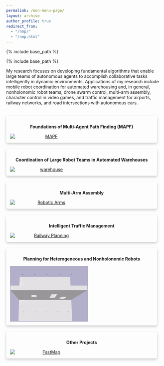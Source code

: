 ```yaml
---
permalink: /non-menu-page/
layout: archive
author_profile: true
redirect_from: 
  - "/nmp/"
  - "/nmp.html"
---
```

<!--title: "Page not in menu"
excerpt: "This is a page not in the main menu"-->
{% include base_path %}
<!--{% include toc %}-->

{% include base_path %}

My research focuses on developing fundamental algorithms that enable large teams of autonomous agents
to accomplish collaborative tasks intelligently in dynamic environments.
Applications of my research include
mobile robot coordination for automated warehousing and, in general, nonholonomic robot teams,
drone swarm control,
multi-arm assembly,
character control in video games,
and traffic management for airports, railway networks, and road intersections with autonomous cars.

<!--<link rel="stylesheet" href="https://jiaoyangli.me/assets/css/imagehovertext.css">-->

<style>
.flex-container {
    display: flex;
}

.is-flex-wrap {
  flex-wrap: wrap;
  /*flex-grow: 0;*/
  /*justify-content: space-around;*/
  /*justify-content: flex-start;*/
}

/*.container{flex-grow:1;margin:0 auto;position:relative;width:auto}*/
.flex-child{
    padding:.75rem;
    min-width:300px;
    flex: 1;
    margin-right: 20px;
    margin-top: 20px;
    align-items: center;
    text-align: center
}

.card {
  /* Add shadows to create the "card" effect */
  box-shadow: 0 4px 8px 0 rgba(0,0,0,0.2);
  transition: 0.3s;
  padding: 0.75rem;
  flex-direction: column;
  max-width: 100%;
  border-radius: 5px;
  text-align: center;
}

/* On mouse-over, add a deeper shadow */
.card:hover {
  box-shadow: 0 12px 16px 0 rgba(0,0,0,0.2);
}

.image {
    align-self: center;
    align-items: center;
    position: relative;
    width: 250px;
    margin-top: 1.0em;
    text-align: center
}

.image__title {
    font-size: 1em;
    font-weight: bold;
    text-align: center;
    margin-top: 1.0em;
}

.image__img {
    display: block;
    width: 100%;
}

.image__description {
    margin-top: 0.25em;
    margin-left: 0.25em;
    margin-right: 0.25em;
    text-align: center;
}

.image__overlay {
    position: absolute;
    top: 0;
    left: 0;
    width: 100%;
    height: 100%;
    background: rgba(0, 0, 0, 0.5);
    color: #ffffff;
    display: flex;
    flex-direction: column;
    align-items: center;
    justify-content: center;
    opacity: 0;
    transition: opacity 0.25s;
}

.image__overlay--blur {
    backdrop-filter: blur(5px);
}

.image__overlay > * {
    transform: translateY(20px);
    transition: transform 0.25s;
}

.image__overlay:hover {
    opacity: 1;
}

.image__overlay:hover > * {
    transform: translateY(0);
}
</style>


<div class="flex-container is-flex-wrap">
    <!-- MAPF -->
    <div class="flex-child card">
        <p class="image__title"> Foundations of Multi-Agent Path Finding (MAPF) </p>
        <div class="image">
            <a href="https://jiaoyangli.me/research/mapf/">            
                <img class="image__img" src="https://jiaoyangli.me/images/mapf-demo.gif" alt="MAPF" />
                <div class="image__overlay image__overlay--blur">
                    <p class="image__description">
                        We develop principled algorithms to solve challenging MAPF instances 
                        via a variety of AI and optimization technologies, such as
                        constraint reasoning, heuristic search, stochastic local search, and machine learning.
                    </p>
                </div>
            </a>
        </div>
    </div>
    <!-- warehouse -->
    <div class="flex-child card">
        <p class="image__title"> Coordination of Large Robot Teams in Automated Warehouses </p>
        <div class="image">
            <a href="https://jiaoyangli.me/research/warehouse/">
                <img class="image__img" src="https://jiaoyangli.me/images/warehouse-5x.gif" alt="warehouse">
                <div class="image__overlay image__overlay--blur">
                    <p class="image__description">
                        We combine task planning, path planning, and execution
                        to coordinate thousands of mobile robots
                        to fulfill delivery tasks in automated warehouses.
                    </p>
                </div>
            </a>
        </div>
    </div>
    <!-- robotic arms -->
    <div class="flex-child card">
        <p class="image__title"> Multi-Arm Assembly </p>
        <div class="image">
            <a href="https://jiaoyangli.me/research/arm/">
                <img class="image__img" src="https://jiaoyangli.me/images/bar.gif" alt="Robotic Arms">
                <div class="image__overlay image__overlay--blur">
                    <p class="image__description">
                        We develop combined task and motion planning frameworks
                        to jointly plan safe, low-cost plans
                        for a team of robots to assemble complex spatial structures.
                    </p>
                </div>
            </a>
        </div>
    </div>
    <!-- traffic -->
    <div class="flex-child card">
        <p class="image__title"> Intelligent Traffic Management </p>
        <div class="image">
            <a href="https://jiaoyangli.me/research/traffic/">
                <img class="image__img" src="https://jiaoyangli.me/images/flatland.gif" alt="Railway Planning">
                <div class="image__overlay image__overlay--blur">
                    <p class="image__description">
                        We develop intelligent planning systems to coordinate
                        trains, airplanes, autonomous vehicle, etc. on complex road networks under uncertainty.
                    </p>
                </div>
            </a>
        </div>
    </div>
    <!-- drones -->
    <div class="flex-child card">
        <p class="image__title"> Planning for Heterogeneous and Nonholonomic Robots </p>
        <div class="image">
            <a href="https://jiaoyangli.me/research/drones/">
                <img class="image__img" src="../images/drone_side.gif" alt="Drones">
                <div class="image__overlay image__overlay--blur">
                    <p class="image__description">
                        We generalize MAPF algorithms to coordinate teams of 
                        heterogeneous and nonholonomic robots 
                        by considering various practical constraints from robotics.
                    </p>
                </div>
            </a>
        </div>
    </div>
    <!-- others -->
    <div class="flex-child card">
        <p class="image__title"> Other Projects </p>
        <div class="image">
            <a href="https://jiaoyangli.me/research/others/">
                <img class="image__img" src="https://jiaoyangli.me/images/3d-fastmap.png" alt="FastMap">
                <div class="image__overlay image__overlay--blur">
                    <p class="image__description"> 
                        We perform other planning and search related projects, 
                        such as graph embeddings, multi-agent meeting problems, etc. 
                    </p>
                </div>
            </a>
        </div>
    </div>
</div>
